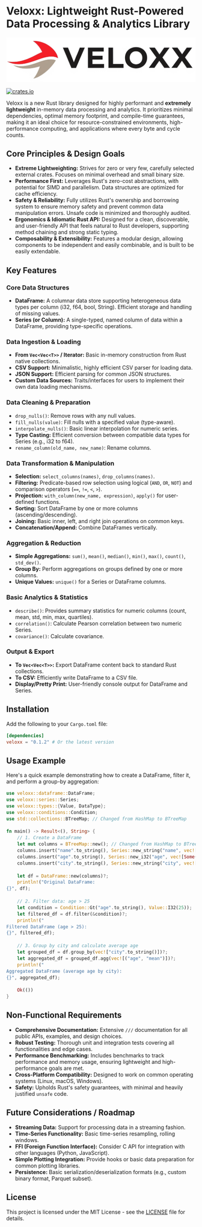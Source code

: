 # Veloxx: Lightweight Rust-Powered Data Processing & Analytics Library

![Veloxx Logo](docs/veloxx_logo.png)

[![crates.io](https://img.shields.io/crates/v/veloxx.svg)](https://crates.io/crates/veloxx)

Veloxx is a new Rust library designed for highly performant and **extremely lightweight** in-memory data processing and analytics. It prioritizes minimal dependencies, optimal memory footprint, and compile-time guarantees, making it an ideal choice for resource-constrained environments, high-performance computing, and applications where every byte and cycle counts.

## Core Principles & Design Goals

*   **Extreme Lightweighting:** Strives for zero or very few, carefully selected external crates. Focuses on minimal overhead and small binary size.
*   **Performance First:** Leverages Rust's zero-cost abstractions, with potential for SIMD and parallelism. Data structures are optimized for cache efficiency.
*   **Safety & Reliability:** Fully utilizes Rust's ownership and borrowing system to ensure memory safety and prevent common data manipulation errors. Unsafe code is minimized and thoroughly audited.
*   **Ergonomics & Idiomatic Rust API:** Designed for a clean, discoverable, and user-friendly API that feels natural to Rust developers, supporting method chaining and strong static typing.
*   **Composability & Extensibility:** Features a modular design, allowing components to be independent and easily combinable, and is built to be easily extendable.

## Key Features

### Core Data Structures
*   **DataFrame:** A columnar data store supporting heterogeneous data types per column (i32, f64, bool, String). Efficient storage and handling of missing values.
*   **Series (or Column):** A single-typed, named column of data within a DataFrame, providing type-specific operations.

### Data Ingestion & Loading
*   **From `Vec<Vec<T>>` / Iterator:** Basic in-memory construction from Rust native collections.
*   **CSV Support:** Minimalistic, highly efficient CSV parser for loading data.
*   **JSON Support:** Efficient parsing for common JSON structures.
*   **Custom Data Sources:** Traits/interfaces for users to implement their own data loading mechanisms.

### Data Cleaning & Preparation
*   `drop_nulls()`: Remove rows with any null values.
*   `fill_nulls(value)`: Fill nulls with a specified value (type-aware).
*   `interpolate_nulls()`: Basic linear interpolation for numeric series.
*   **Type Casting:** Efficient conversion between compatible data types for Series (e.g., i32 to f64).
*   `rename_column(old_name, new_name)`: Rename columns.

### Data Transformation & Manipulation
*   **Selection:** `select_columns(names)`, `drop_columns(names)`.
*   **Filtering:** Predicate-based row selection using logical (`AND`, `OR`, `NOT`) and comparison operators (`==`, `!=`, `<`, `>`).
*   **Projection:** `with_column(new_name, expression)`, `apply()` for user-defined functions.
*   **Sorting:** Sort DataFrame by one or more columns (ascending/descending).
*   **Joining:** Basic inner, left, and right join operations on common keys.
*   **Concatenation/Append:** Combine DataFrames vertically.

### Aggregation & Reduction
*   **Simple Aggregations:** `sum()`, `mean()`, `median()`, `min()`, `max()`, `count()`, `std_dev()`.
*   **Group By:** Perform aggregations on groups defined by one or more columns.
*   **Unique Values:** `unique()` for a Series or DataFrame columns.

### Basic Analytics & Statistics
*   `describe()`: Provides summary statistics for numeric columns (count, mean, std, min, max, quartiles).
*   `correlation()`: Calculate Pearson correlation between two numeric Series.
*   `covariance()`: Calculate covariance.

### Output & Export
*   **To `Vec<Vec<T>>`:** Export DataFrame content back to standard Rust collections.
*   **To CSV:** Efficiently write DataFrame to a CSV file.
*   **Display/Pretty Print:** User-friendly console output for DataFrame and Series.

## Installation

Add the following to your `Cargo.toml` file:

```toml
[dependencies]
veloxx = "0.1.2" # Or the latest version
```

## Usage Example

Here's a quick example demonstrating how to create a DataFrame, filter it, and perform a group-by aggregation:

```rust
use veloxx::dataframe::DataFrame;
use veloxx::series::Series;
use veloxx::types::{Value, DataType};
use veloxx::conditions::Condition;
use std::collections::BTreeMap; // Changed from HashMap to BTreeMap

fn main() -> Result<(), String> {
    // 1. Create a DataFrame
    let mut columns = BTreeMap::new(); // Changed from HashMap to BTreeMap
    columns.insert("name".to_string(), Series::new_string("name", vec![Some("Alice".to_string()), Some("Bob".to_string()), Some("Charlie".to_string()), Some("David".to_string())]));
    columns.insert("age".to_string(), Series::new_i32("age", vec![Some(25), Some(30), Some(22), Some(35)]));
    columns.insert("city".to_string(), Series::new_string("city", vec![Some("New York".to_string()), Some("London".to_string()), Some("New York".to_string()), Some("Paris".to_string())]));

    let df = DataFrame::new(columns)?;
    println!("Original DataFrame:
{}", df);

    // 2. Filter data: age > 25
    let condition = Condition::Gt("age".to_string(), Value::I32(25));
    let filtered_df = df.filter(&condition)?;
    println!("
Filtered DataFrame (age > 25):
{}", filtered_df);

    // 3. Group by city and calculate average age
    let grouped_df = df.group_by(vec!["city".to_string()])?;
    let aggregated_df = grouped_df.agg(vec![("age", "mean")])?;
    println!("
Aggregated DataFrame (average age by city):
{}", aggregated_df);

    Ok(())
}
```

## Non-Functional Requirements

*   **Comprehensive Documentation:** Extensive `///` documentation for all public APIs, examples, and design choices.
*   **Robust Testing:** Thorough unit and integration tests covering all functionalities and edge cases.
*   **Performance Benchmarking:** Includes benchmarks to track performance and memory usage, ensuring lightweight and high-performance goals are met.
*   **Cross-Platform Compatibility:** Designed to work on common operating systems (Linux, macOS, Windows).
*   **Safety:** Upholds Rust's safety guarantees, with minimal and heavily justified `unsafe` code.

## Future Considerations / Roadmap

*   **Streaming Data:** Support for processing data in a streaming fashion.
*   **Time-Series Functionality:** Basic time-series resampling, rolling windows.
*   **FFI (Foreign Function Interface):** Consider C API for integration with other languages (Python, JavaScript).
*   **Simple Plotting Integration:** Provide hooks or basic data preparation for common plotting libraries.
*   **Persistence:** Basic serialization/deserialization formats (e.g., custom binary format, Parquet subset).

## License

This project is licensed under the MIT License - see the [LICENSE](LICENSE) file for details.
